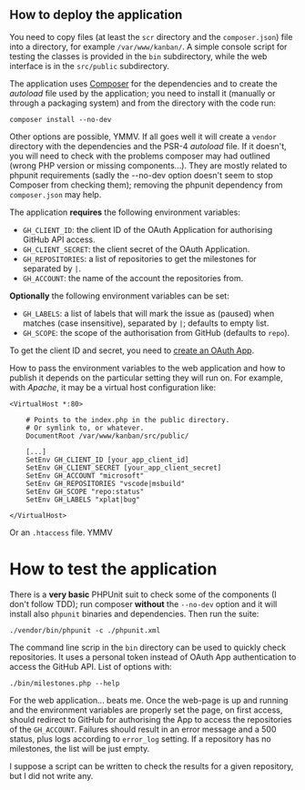 ## How to deploy the application

You need to copy files (at least the `scr` directory and the `composer.json`) file into a directory, for example `/var/www/kanban/`.
A simple console script for testing the classes is provided in the `bin` subdirectory, while the web interface is in the `src/public` subdirectory.

The application uses [Composer](https://getcomposer.org/) for the dependencies and to create the _autoload_ file used by the application; you need to install it (manually or through a packaging system) and from the directory with the code run:

```
composer install --no-dev
```

Other options are possible, YMMV.
If all goes well it will create a `vendor` directory with the dependencies and the PSR-4 _autoload_ file.
If it doesn't, you will need to check with the problems composer may had outlined (wrong PHP version or missing components...). They are mostly related to phpunit requirements (sadly the --no-dev option doesn't seem to stop Composer from checking them); removing the phpunit dependency from `composer.json` may help.

The application **requires** the following environment variables:
* `GH_CLIENT_ID`: the client ID of the OAuth Application for authorising GitHub API access.
* `GH_CLIENT_SECRET`: the client secret of the OAuth Application.
* `GH_REPOSITORIES`: a list of repositories to get the milestones for separated by `|`.
* `GH_ACCOUNT`: the name of the account the repositories from.

**Optionally** the following environment variables can be set:
* `GH_LABELS`: a list of labels that will mark the issue as (paused) when matches (case insensitive), separated by `|`; defaults to empty list.
* `GH_SCOPE`: the scope of the authorisation from GitHub (defaults to `repo`).

To get the client ID and secret, you need to [create an OAuth App](https://developer.github.com/apps/building-oauth-apps/creating-an-oauth-app/). 

How to pass the environment variables to the web application and how to publish it depends on the particular setting they will run on.
For example, with _Apache_, it may be a virtual host configuration like:
```
<VirtualHost *:80>

    # Points to the index.php in the public directory. 
    # Or symlink to, or whatever.
    DocumentRoot /var/www/kanban/src/public/
    
	[...]
	SetEnv GH_CLIENT_ID [your_app_client_id]
	SetEnv GH_CLIENT_SECRET [your_app_client_secret]
	SetEnv GH_ACCOUNT "microsoft"
	SetEnv GH_REPOSITORIES "vscode|msbuild"
	SetEnv GH_SCOPE "repo:status"
	SetEnv GH_LABELS "xplat|bug"

</VirtualHost>
```

Or an `.htaccess` file. YMMV

# How to test the application

There is a **very basic** PHPUnit suit to check some of the components (I don't follow TDD); run composer **without** the `--no-dev` option and it will install also `phpunit` binaries and dependencies.
Then run the suite:
```
./vendor/bin/phpunit -c ./phpunit.xml
```

The command line scrip in the `bin` directory can be used to quickly check repositories. It uses a personal token instead of OAuth App authentication to access the GitHub API.
List of options with:
```
./bin/milestones.php --help
```

For the web application... beats me.
Once the web-page is up and running and the environment variables are properly set the page, on first access, should redirect to GitHub for authorising the App to access the repositories of the `GH_ACCOUNT`.
Failures should result in an error message and a 500 status, plus logs according to `error_log` setting.
If a repository has no milestones, the list will be just empty.

I suppose a script can be written to check the results for a given repository, but I did not write any.